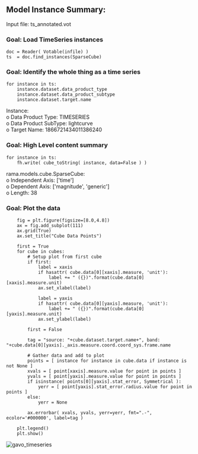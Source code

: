 ## Model Instance Summary:
Input file: ts_annotated.vot

### Goal: Load TimeSeries instances
    doc = Reader( Votable(infile) )
    ts  = doc.find_instances(SparseCube)

### Goal: Identify the whole thing as a time series
```
for instance in ts:
    instance.dataset.data_product_type 
    instance.dataset.data_product_subtype 
    instance.dataset.target.name
```
Instance:  
  o Data Product Type: TIMESERIES  
  o Data Product SubType: lightcurve  
  o Target Name: 1866721434011386240  

### Goal: High Level content summary
```
for instance in ts:
    fh.write( cube_toString( instance, data=False ) )
```
rama.models.cube.SparseCube:  
  o Independent Axis: ['time']  
  o Dependent Axis: ['magnitude', 'generic']  
  o Length: 38  

### Goal: Plot the data
```
    fig = plt.figure(figsize=[8.0,4.8])
    ax = fig.add_subplot(111)
    ax.grid(True)
    ax.set_title("Cube Data Points")

    first = True
    for cube in cubes:
        # Setup plot from first cube
        if first:
            label = xaxis
            if hasattr( cube.data[0][xaxis].measure, 'unit'):
                label += " ({})".format(cube.data[0][xaxis].measure.unit)
            ax.set_xlabel(label)
                
            label = yaxis
            if hasattr( cube.data[0][yaxis].measure, 'unit'):
                label += " ({})".format(cube.data[0][yaxis].measure.unit)
            ax.set_ylabel(label)
    
        first = False

        tag = "source: "+cube.dataset.target.name+", band: "+cube.data[0][yaxis]._axis.measure.coord.coord_sys.frame.name
        
        # Gather data and add to plot
        points = [ instance for instance in cube.data if instance is not None ]
        xvals = [ point[xaxis].measure.value for point in points ]
        yvals = [ point[yaxis].measure.value for point in points ]
        if isinstance( points[0][yaxis].stat_error, Symmetrical ):
            yerr = [ point[yaxis].stat_error.radius.value for point in points ]
        else:
            yerr = None

        ax.errorbar( xvals, yvals, yerr=yerr, fmt=".-", ecolor='#000000', label=tag )

    plt.legend()
    plt.show()

```  
![gavo_timeseries](https://user-images.githubusercontent.com/14201994/115455695-45c9ad00-a1f0-11eb-9c58-813ed9310c16.png)
